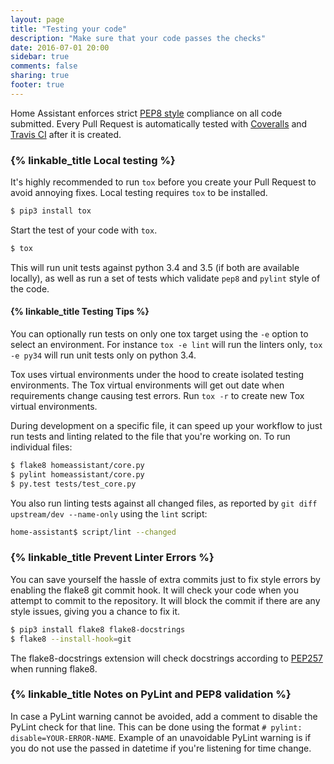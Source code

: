 ```yaml
---
layout: page
title: "Testing your code"
description: "Make sure that your code passes the checks"
date: 2016-07-01 20:00
sidebar: true
comments: false
sharing: true
footer: true
---
```


Home Assistant enforces strict [PEP8 style](https://www.python.org/dev/peps/pep-0008/) compliance on all code submitted. Every Pull Request is automatically tested with [Coveralls](https://coveralls.io/github/home-assistant/home-assistant) and [Travis CI](https://travis-ci.org/home-assistant/home-assistant) after it is created.

### {% linkable_title Local testing %}

It's highly recommended to run `tox` before you create your Pull Request to avoid annoying fixes. Local testing requires `tox` to be installed.

```bash
$ pip3 install tox
```

Start the test of your code with `tox`.

```bash
$ tox
```

This will run unit tests against python 3.4 and 3.5 (if both are available locally), as well as run a set of tests which validate `pep8` and `pylint` style of the code.

#### {% linkable_title Testing Tips %}

You can optionally run tests on only one tox target using the `-e` option to select an environment. For instance `tox -e lint` will run the linters only, `tox -e py34` will run unit tests only on python 3.4.

Tox uses virtual environments under the hood to create isolated testing environments. The Tox virtual environments will get out date when requirements change causing test errors. Run `tox -r` to create new Tox virtual environments.

During development on a specific file, it can speed up your workflow to just run tests and linting related to the file that you're working on. To run individual files:

```bash
$ flake8 homeassistant/core.py
$ pylint homeassistant/core.py
$ py.test tests/test_core.py
```

You also run linting tests against all changed files, as reported by `git diff upstream/dev --name-only` using the `lint` script:

```bash
home-assistant$ script/lint --changed
```

### {% linkable_title Prevent Linter Errors %}
 
You can save yourself the hassle of extra commits just to fix style errors by enabling the flake8 git commit hook. It will check your code when you attempt to commit to the repository. It will block the commit if there are any style issues, giving you a chance to fix it.

```bash
$ pip3 install flake8 flake8-docstrings
$ flake8 --install-hook=git
```

The flake8-docstrings extension will check docstrings according to [PEP257](https://www.python.org/dev/peps/pep-0257/) when running flake8.

### {% linkable_title Notes on PyLint and PEP8 validation %}

In case a PyLint warning cannot be avoided, add a comment to disable the PyLint check for that line. This can be done using the format `# pylint: disable=YOUR-ERROR-NAME`. Example of an unavoidable PyLint warning is if you do not use the passed in datetime if you're listening for time change.

